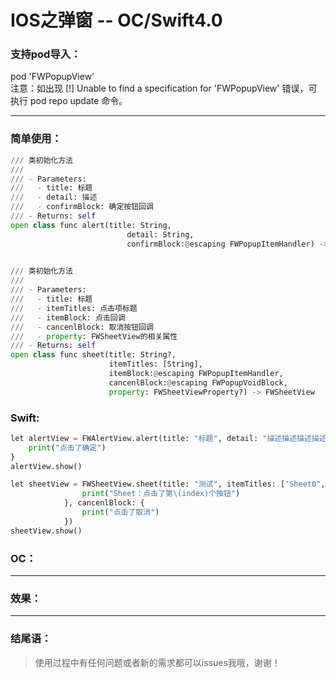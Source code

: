 IOS之弹窗 -- OC/Swift4.0  
===================================  

### 支持pod导入：

pod 'FWPopupView'<br>
注意：如出现 [!] Unable to find a specification for 'FWPopupView' 错误，可执行 pod repo update 命令。

-----------------------------------

### 简单使用：  
```python
/// 类初始化方法
///
/// - Parameters:
///   - title: 标题
///   - detail: 描述
///   - confirmBlock: 确定按钮回调
/// - Returns: self
open class func alert(title: String,
                          detail: String,
                          confirmBlock:@escaping FWPopupItemHandler) -> FWAlertView
                          
```

```python
/// 类初始化方法
///
/// - Parameters:
///   - title: 标题
///   - itemTitles: 点击项标题
///   - itemBlock: 点击回调
///   - cancenlBlock: 取消按钮回调
///   - property: FWSheetView的相关属性
/// - Returns: self
open class func sheet(title: String?,
                      itemTitles: [String],
                      itemBlock:@escaping FWPopupItemHandler,
                      cancenlBlock:@escaping FWPopupVoidBlock,
                      property: FWSheetViewProperty?) -> FWSheetView
```

### Swift:
```python
let alertView = FWAlertView.alert(title: "标题", detail: "描述描述描述描述") { (index) in
    print("点击了确定")
}
alertView.show()
```
```python
let sheetView = FWSheetView.sheet(title: "测试", itemTitles: ["Sheet0", "Sheet1", "Sheet2", "Sheet3"], itemBlock: { (index) in
                print("Sheet：点击了第\(index)个按钮")
            }, cancenlBlock: {
                print("点击了取消")
            })
sheetView.show()
```


### OC：<br>

-----------------------------------  

### 效果：


-----------------------------------

### 结尾语：

> 使用过程中有任何问题或者新的需求都可以issues我哦，谢谢！
